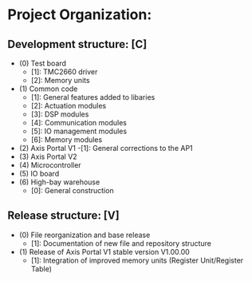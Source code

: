 # Project Organization:

## Development structure: [C]

- (0) Test board
  - [1]: TMC2660 driver  
  - [2]: Memory units
- (1) Common code
  - [1]: General features added to libaries
  - [2]: Actuation modules
  - [3]: DSP modules
  - [4]: Communication modules
  - [5]: IO management modules
  - [6]: Memory modules
- (2) Axis Portal V1
  -[1]: General corrections to the AP1
- (3) Axis Portal V2
- (4) Microcontroller
- (5) IO board
- (6) High-bay warehouse
  - [0]: General construction



## Release structure: [V]

- (0) File reorganization and base release
  - [1]: Documentation of new file and repository structure
- (1) Release of Axis Portal V1 stable version V1.00.00
  - [1]: Integration of improved memory units (Register Unit/Register Table)